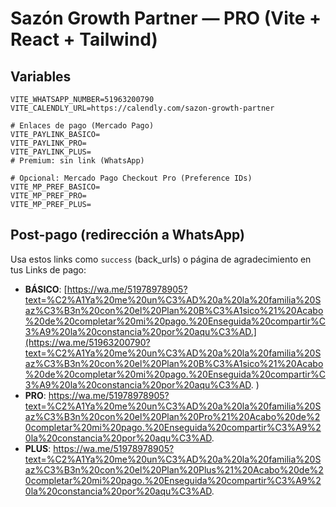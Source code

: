 # Sazón Growth Partner — PRO (Vite + React + Tailwind)

## Variables
```
VITE_WHATSAPP_NUMBER=51963200790
VITE_CALENDLY_URL=https://calendly.com/sazon-growth-partner

# Enlaces de pago (Mercado Pago)
VITE_PAYLINK_BASICO=
VITE_PAYLINK_PRO=
VITE_PAYLINK_PLUS=
# Premium: sin link (WhatsApp)

# Opcional: Mercado Pago Checkout Pro (Preference IDs)
VITE_MP_PREF_BASICO=
VITE_MP_PREF_PRO=
VITE_MP_PREF_PLUS=
```

## Post-pago (redirección a WhatsApp)
Usa estos links como `success` (back_urls) o página de agradecimiento en tus Links de pago:

- **BÁSICO**: [https://wa.me/51978978905?text=%C2%A1Ya%20me%20un%C3%AD%20a%20la%20familia%20Saz%C3%B3n%20con%20el%20Plan%20B%C3%A1sico%21%20Acabo%20de%20completar%20mi%20pago.%20Enseguida%20compartir%C3%A9%20la%20constancia%20por%20aqu%C3%AD.](https://wa.me/51963200790?text=%C2%A1Ya%20me%20un%C3%AD%20a%20la%20familia%20Saz%C3%B3n%20con%20el%20Plan%20B%C3%A1sico%21%20Acabo%20de%20completar%20mi%20pago.%20Enseguida%20compartir%C3%A9%20la%20constancia%20por%20aqu%C3%AD.
)
- **PRO**: https://wa.me/51978978905?text=%C2%A1Ya%20me%20un%C3%AD%20a%20la%20familia%20Saz%C3%B3n%20con%20el%20Plan%20Pro%21%20Acabo%20de%20completar%20mi%20pago.%20Enseguida%20compartir%C3%A9%20la%20constancia%20por%20aqu%C3%AD.
- **PLUS**: https://wa.me/51978978905?text=%C2%A1Ya%20me%20un%C3%AD%20a%20la%20familia%20Saz%C3%B3n%20con%20el%20Plan%20Plus%21%20Acabo%20de%20completar%20mi%20pago.%20Enseguida%20compartir%C3%A9%20la%20constancia%20por%20aqu%C3%AD.
